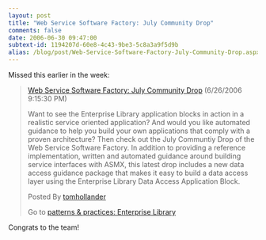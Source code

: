 ```yaml
---
layout: post
title: "Web Service Software Factory: July Community Drop"
comments: false
date: 2006-06-30 09:47:00
subtext-id: 1194207d-60e8-4c43-9be3-5c8a3a9f5d9b
alias: /blog/post/Web-Service-Software-Factory-July-Community-Drop.aspx
---
```



Missed this earlier in the week:

> [Web Service Software Factory: July Community Drop](http://practices.gotdotnet.com/svcfactory) (6/26/2006 9:15:30 PM)
> 
> Want to see the Enterprise Library application blocks in action in a realistic service oriented application? And would you like automated guidance to help you build your own applications that comply with a proven architecture? Then check out the July Communtiy Drop of the Web Service Software Factory. In addition to providing a reference implementation, written and automated guidance around building service interfaces with ASMX, this latest drop includes a new data access guidance package that makes it easy to build a data access layer using the Enterprise Library Data Access Application Block.
> 
> Posted By [tomhollander](http://www.gotdotnet.com/community/user/viewprofile.aspx?returl=&UserGuid=2652e519-ea10-4630-9e03-4f7a9bfd32a4&returnTo=CodeGallery)
> 
> Go to [patterns & practices: Enterprise Library](http://www.gotdotnet.com/codegallery/CodeGallery.aspx?id=295a464a-6072-4e25-94e2-91be63527327)

Congrats to the team!
